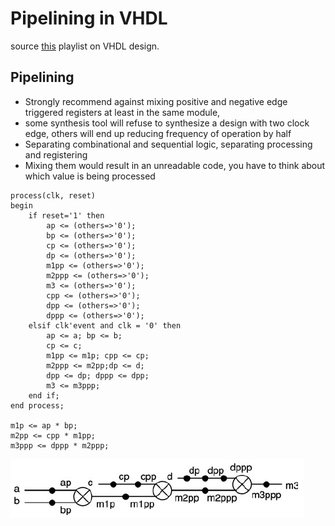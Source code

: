 # Pipelining in VHDL
source [this](https://www.youtube.com/playlist?list=PLyWAP9QBe16p2HXVcyEgGAFicXJI797jK) playlist on VHDL design.


## Pipelining
   - Strongly recommend against mixing positive and negative edge triggered registers at least in the same module, 
   - some synthesis tool will refuse to synthesize a design with two clock edge, others will end up reducing frequency of operation by half
   - Separating combinational and sequential logic, separating processing and registering
   - Mixing them would result in an unreadable code, you have to think about which value is being processed

```
process(clk, reset)
begin
    if reset='1' then
        ap <= (others=>'0');
        bp <= (others=>'0');
        cp <= (others=>'0');
        dp <= (others=>'0');
        m1pp <= (others=>'0');
        m2ppp <= (others=>'0');
        m3 <= (others=>'0');
        cpp <= (others=>'0');
        dpp <= (others=>'0');
        dppp <= (others=>'0');
    elsif clk'event and clk = '0' then
        ap <= a; bp <= b;
        cp <= c;
        m1pp <= m1p; cpp <= cp;
        m2ppp <= m2pp;dp <= d;
        dpp <= dp; dppp <= dpp;
        m3 <= m3ppp;
    end if;
end process;

m1p <= ap * bp;
m2pp <= cpp * m1pp;
m3ppp <= dppp * m2ppp;

```

![fully-pipelined-three-multiplier-cascade](imgs/pipelining/fully-pipelined-three-multiplier-cascade.png)
